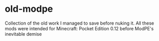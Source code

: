 # old-modpe
Collection of the old work I managed to save before nuking it. All these mods were intended for Minecraft: Pocket Edition 0.12 before ModPE's inevitable demise
